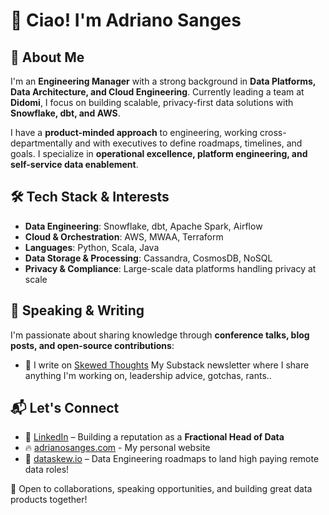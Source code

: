 # 👋 Ciao! I'm Adriano Sanges

## 🚀 About Me

I'm an **Engineering Manager** with a strong background in **Data Platforms, Data Architecture, and Cloud Engineering**. Currently leading a team at **Didomi**, I focus on building scalable, privacy-first data solutions with **Snowflake, dbt, and AWS**. 

I have a **product-minded approach** to engineering, working cross-departmentally and with executives to define roadmaps, timelines, and goals. I specialize in **operational excellence, platform engineering, and self-service data enablement**.

## 🛠️ Tech Stack & Interests

- **Data Engineering**: Snowflake, dbt, Apache Spark, Airflow
- **Cloud & Orchestration**: AWS, MWAA, Terraform
- **Languages**: Python, Scala, Java
- **Data Storage & Processing**: Cassandra, CosmosDB, NoSQL
- **Privacy & Compliance**: Large-scale data platforms handling privacy at scale

## 🎤 Speaking & Writing

I'm passionate about sharing knowledge through **conference talks, blog posts, and open-source contributions**:
- 📝 I write on [Skewed Thoughts](https://newsletter.dataskew.io)  My Substack newsletter where I share anything I'm working on, leadership advice, gotchas, rants..


## 📬 Let's Connect

- 💼 [LinkedIn](https://www.linkedin.com/in/adrianosanges/) – Building a reputation as a **Fractional Head of Data**
- 🔥 [adrianosanges.com](https://adrianosanges.com/) - My personal website
- 📝 [dataskew.io](https://dataskew.io) – Data Engineering roadmaps to land high paying remote data roles!

🚀 Open to collaborations, speaking opportunities, and building great data products together!

<!--
**dorianganessa/dorianganessa** is a ✨ _special_ ✨ repository because its `README.md` (this file) appears on your GitHub profile.

Here are some ideas to get you started:

- 🔭 I’m currently working on ...
- 🌱 I’m currently learning ...
- 👯 I’m looking to collaborate on ...
- 🤔 I’m looking for help with ...
- 💬 Ask me about ...
- 📫 How to reach me: ...
- 😄 Pronouns: ...
- ⚡ Fun fact: ...
-->
